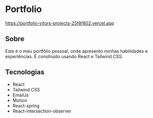 # Portfolio

https://portfolio-vitors-projects-25f8f802.vercel.app

## Sobre

Este é o meu portfólio pessoal, onde apresento minhas habilidades e experiências. É construído usando React e Tailwind CSS.

## Tecnologias

-    React
-    Tailwind CSS
-    EmailJs
-    Motion
-    React-spring
-    React-intersection-observer
